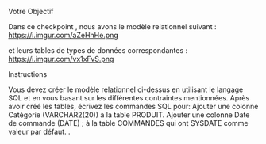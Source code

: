 Votre Objectif

Dans ce checkpoint , nous avons le modèle relationnel suivant : https://i.imgur.com/aZeHhHe.png

et leurs tables de types de données correspondantes : https://i.imgur.com/vx1xFvS.png


Instructions

Vous devez créer le modèle relationnel ci-dessus en utilisant le langage SQL et en vous basant sur les différentes contraintes mentionnées.
Après avoir créé les tables, écrivez les commandes SQL pour:
Ajouter une colonne Catégorie (VARCHAR2(20)) à la table PRODUIT. 
Ajouter une colonne Date de commande (DATE)  ; à la table COMMANDES qui ont SYSDATE comme valeur par défaut.
.
